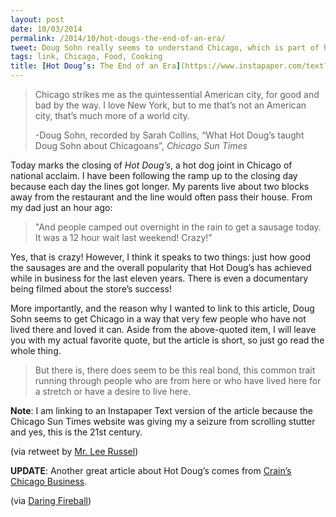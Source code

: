 ```yaml
---
layout: post
date: 10/03/2014
permalink: /2014/10/hot-dougs-the-end-of-an-era/
tweet: Doug Sohn really seems to understand Chicago, which is part of his success.
tags: link, Chicago, Food, Cooking
title: [Hot Doug’s: The End of an Era](https://www.instapaper.com/text?u=http://entertainment.suntimes.com/chicago-news/doug-sohn-chicago-hot-dougs/)
---
```


<blockquote>
  <p>Chicago strikes me as the quintessential American city, for good and bad by the way. I love New York, but to me that’s not an American city, that’s much more of a world city.</p>
  
  <p>-Doug Sohn, recorded by Sarah Collins, &#8220;What Hot Doug’s taught Doug Sohn about Chicagoans&#8221;, <em>Chicago Sun Times</em></p>
</blockquote>

<p>Today marks the closing of <em>Hot Doug&#8217;s</em>, a hot dog joint in Chicago of national acclaim. I have been following the ramp up to the closing day because each day the lines got longer. My parents live about two blocks away from the restaurant and the line would often pass their house. From my dad just an hour ago:</p>

<blockquote>
  <p>"And people camped out overnight in the rain to get a sausage today. It was a 12 hour wait last weekend! Crazy!"</p>
</blockquote>

<p>Yes, that is crazy! However, I think it speaks to two things: just how good the sausages are and the overall popularity that Hot Doug&#8217;s has achieved while in business for the last eleven years. There is even a documentary being filmed about the store&#8217;s success!</p>

<p>More importantly, and the reason why I wanted to link to this article, Doug Sohn seems to get Chicago in a way that very few people who have not lived there and loved it can. Aside from the above-quoted item, I will leave you with my actual favorite quote, but the article is short, so just go read the whole thing.</p>

<blockquote>
  <p>But there is, there does seem to be this real bond, this common trait running through people who are from here or who have lived here for a stretch or have a desire to live here.</p>
</blockquote>

<p><strong>Note</strong>: I am linking to an Instapaper Text version of the article because the Chicago Sun Times website was giving my a seizure from scrolling stutter and yes, this is the 21st century.</p>

<p>(via retweet by <a href="https://twitter.com/MrLeeRussell">Mr. Lee Russel</a>)</p>

<p><strong>UPDATE</strong>: Another great article about Hot Doug&#8217;s comes from <a href="http://www.chicagobusiness.com/article/20141003/OPINION/141009956#" title="Thanks, Doug: Your legacy will live on long after the last hot dog is served">Crain&#8217;s Chicago Business</a>.</p>

<p>(via <a href="http://daringfireball.net/linked/2014/10/03/hot-doug" title="‘A Decent Lunch at a Fair Price’">Daring Fireball</a>)</p>